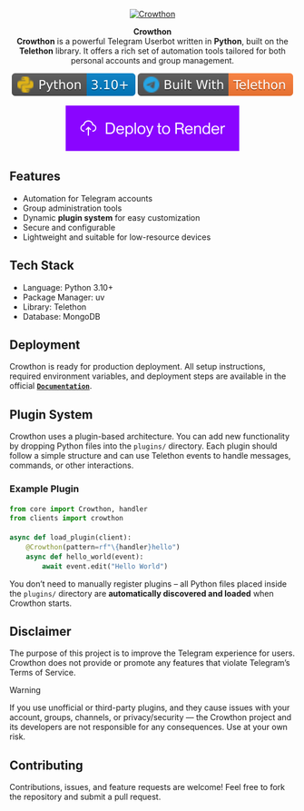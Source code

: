 <p align="center">
<a href="https://github.com/sheikhreed/Crowthon"><img src="assets/crowthon.png" height="128" width="128" alt="Crowthon"/></a>
</p>

<p align="center">
<b>Crowthon</b><br/>
<b>Crowthon</b> is a powerful Telegram Userbot written in <b>Python</b>, built on the <b>Telethon</b> library. It offers a rich set of automation tools tailored for both personal accounts and group management.
</p>

<p align="center">
<a href="https://www.python.org">
<img src="assets/python.svg" alt="Python"/></a>

<a href="https://github.com/LonamiWebs/Telethon">
<img src="assets/telethon.svg" alt="Telethon"/></a>
</p>

<p align="center">
<a href="https://render.com/deploy?repo=https://github.com/sheikhreed/Crowthon">
<img src="assets/deploy_to_render.svg" alt="Deploy to Render"/></a>
</p>

## Features
- Automation for Telegram accounts
- Group administration tools
- Dynamic **plugin system** for easy customization
- Secure and configurable
- Lightweight and suitable for low-resource devices

## Tech Stack
- Language: Python 3.10+
- Package Manager: uv
- Library: Telethon
- Database: MongoDB

## Deployment
Crowthon is ready for production deployment.
All setup instructions, required environment variables, and deployment steps are available in the official [**`Documentation`**](https://sheikhreed.github.io/Crowthon).

## Plugin System
Crowthon uses a plugin-based architecture. You can add new functionality by dropping Python files into the `plugins/` directory. Each plugin should follow a simple structure and can use Telethon events to handle messages, commands, or other interactions.

### Example Plugin
```python
from core import Crowthon, handler
from clients import crowthon

async def load_plugin(client):
    @Crowthon(pattern=rf"\{handler}hello")
    async def hello_world(event):
        await event.edit("Hello World")
```
You don’t need to manually register plugins – all Python files placed inside the `plugins/` directory are **automatically discovered and loaded** when Crowthon starts.

## Disclaimer
The purpose of this project is to improve the Telegram experience for users.
Crowthon does not provide or promote any features that violate Telegram’s Terms of Service.
> [!WARNING]
> If you use unofficial or third-party plugins, and they cause issues with your account, groups, channels, or privacy/security — the Crowthon project and its developers are not responsible for any consequences. Use at your own risk.

## Contributing
Contributions, issues, and feature requests are welcome! Feel free to fork the repository and submit a pull request.